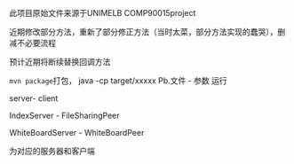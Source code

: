 此项目原始文件来源于UNIMELB COMP90015project

近期修改部分方法，重新了部分修正方法（当时太菜，部分方法实现的蠢哭），删减不必要流程

预计近期将断续替换回调方法



```mvn package```打包， java -cp target/xxxxx  Pb.文件 - 参数 运行

server- client

IndexServer - FileSharingPeer

WhiteBoardServer - WhiteBoardPeer

为对应的服务器和客户端